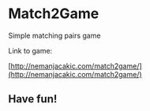 # Match2Game

Simple matching pairs game

Link to game:

[http://nemanjacakic.com/match2game/](http://nemanjacakic.com/match2game/)

## Have fun!

